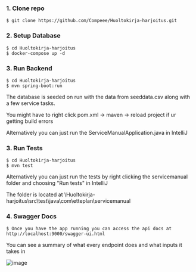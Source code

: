 ###

### 1. Clone repo

```
$ git clone https://github.com/Compeee/Huoltokirja-harjoitus.git
```

### 2. Setup Database

```
$ cd Huoltokirja-harjoitus
$ docker-compose up -d
```

### 3. Run Backend

```
$ cd Huoltokirja-harjoitus
$ mvn spring-boot:run
```
The database is seeded on run with the data from seeddata.csv along with a few service tasks.

You might have to right click pom.xml -> maven -> reload project if ur getting build errors

Alternatively you can just run the ServiceManualApplication.java in IntelliJ

### 3. Run Tests

```
$ cd Huoltokirja-harjoitus
$ mvn test
```
Alternatively you can just run the tests by right clicking the servicemanual folder and choosing "Run tests" in IntelliJ

The folder is located at \Huoltokirja-harjoitus\src\test\java\com\etteplan\servicemanual

### 4. Swagger Docs

```
$ Once you have the app running you can access the api docs at http://localhost:9000/swagger-ui.html
```
You can see a summary of what every endpoint does and what inputs it takes in

![image](https://user-images.githubusercontent.com/60407896/226191367-f123c947-10b1-453d-9d63-8732aa06b41d.png)
